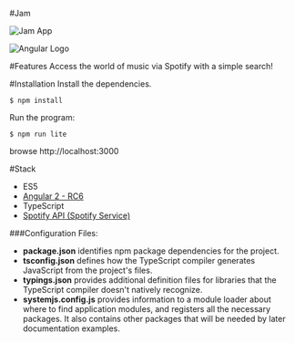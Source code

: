 #Jam

![Jam App](https://i.gyazo.com/b53da5cbf15c173394021eb7e4f0e388.png)

![Angular Logo](https://angular.io/resources/images/logos/angular2/angular.png)

#Features
Access the world of music via Spotify with a simple search!

#Installation
Install the dependencies.

`$ npm install`

Run the program:

`$ npm run lite`

browse http://localhost:3000

#Stack
+ ES5
+ [Angular 2 - RC6](https://github.com/angular/quickstart)
+ TypeScript
+ [Spotify API (Spotify Service)](https://developer.spotify.com/web-api/)

###Configuration Files:

+ **package.json** identifies npm package dependencies for the project.
+ **tsconfig.json** defines how the TypeScript compiler generates JavaScript from the project's files.
+ **typings.json** provides additional definition files for libraries that the TypeScript compiler doesn't natively recognize.
+ **systemjs.config.js** provides information to a module loader about where to find application modules, and registers all the necessary packages. It also contains other packages that will be needed by later documentation examples.
